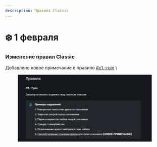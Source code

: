 ```yaml
---
description: Правила Classic
---
```


# ❄️ 1 февраля

### Изменение правил Classic

Добавлено новое примечание в правило [#c1.-ruin](../../rules/classic.md#c1.-ruin "mention") \\

<figure><img src="../../.gitbook/assets/image (1) (1) (1) (1).png" alt=""><figcaption></figcaption></figure>
